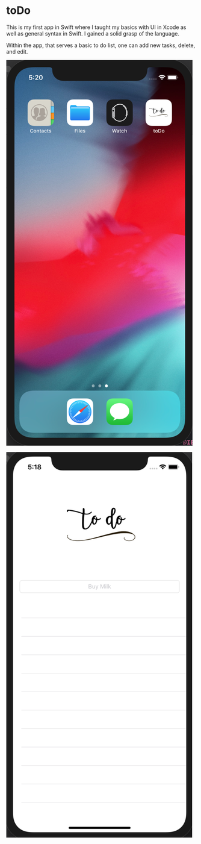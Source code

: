 # toDo

This is my first app in Swift where I taught my basics with UI in Xcode as well as general syntax in Swift.  I gained a solid
grasp of the language.  

Within the app, that serves a basic to do list, one can add new tasks, delete, and edit.

![Alt](app_thumbnail.png?raw=true "thumbnail")

![Alt](initial_screen.png?raw=true "home screen")
